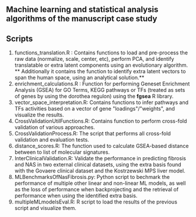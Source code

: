 ## Machine learning and statistical analysis algorithms of the manuscript case study

## Scripts
1. functions_translation.R : Contains functions to load and pre-process the raw data (normalize, scale, center, etc), perform PCA, and identify translatable or extra latent components using an evolutionary algorithm. ** Additionally it contains the function to identify extra latent vectors to span the human space, using an analytical solution.**
2. enrichment_calculations.R : Function for performing Geneset Enrichment Analysis (GSEA) for GO Terms, KEGG pathways or TFs (treated as sets of genes by using the dorothea regulon) using the **fgsea** R library.
3. vector_space_interpretation.R: Contains functions to infer pathways and TFs activities based on a vector of gene "loadings"/"weights", and visualize the results.
4. CrossValidationUtilFunctions.R: Contains function to perform cross-fold validation of various approaches.
5. CrossValidationProcess.R: The script that performs all cross-fold validation and evaluation tests.
7. distance_scores.R: The function used to calculate GSEA-based distance between to list of molecular signatures.
8. InterClinicalValidation.R: Validate the performance in predicting fibrosis and NAS in two external clinical datasets, using the extra basis found with the Govaere clinical dataset and the Kostrzewski MPS liver model.
9. MLBenchmarksOfNasFibrosis.py: Python script to bechmark the performance of multiple other linear and non-linear ML models, as well as the loss of performance when backprojecting and the retrieval of performance when using the identified extra basis.
10. multipleMLmodelsEval.R: R script to load the results of the previous script and visualize them.
